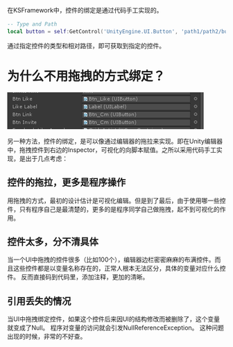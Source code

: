 
在KSFramework中，控件的绑定是通过代码手工实现的。

```Lua
-- Type and Path
local button = self:GetControl('UnityEngine.UI.Button', 'path1/path2/button')
```

通过指定控件的类型和相对路径，即可获取到指定的控件。


# 为什么不用拖拽的方式绑定？

![](../images/ui/ui-editor-binding.png)

另一种方法，控件的绑定，是可以像通过编辑器的拖拉来实现。即在Unity编辑器中，拖拽控件到右边的Inspector，可视化的向脚本赋值。之所以采用代码手工实现，是出于几点考虑：

## 控件的拖拉，更多是程序操作

用拖拽的方式，最初的设计估计是可视化编辑。但是到了最后，由于使用哪一些控件，只有程序自己是最清楚的，更多的是程序同学自己做拖拽，起不到可视化的作用。

## 控件太多，分不清具体

当一个UI中拖拽的控件很多（比如100个），编辑器边栏密密麻麻的布满控件。而且这些控件都是以变量名称存在的，正常人根本无法区分，具体的变量对应什么控件。 反而直接码到代码里，添加注释，更加的清晰。

## 引用丢失的情况

当UI中拖拽绑定控件，如果这个控件后来因UI的结构修改而被删除了，这个变量就变成了Null。 程序对变量的访问就会引发NullReferenceException。 这种问题出现的时候，非常的不好查。
